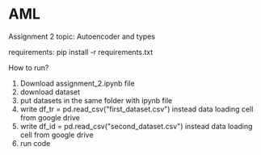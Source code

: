 # AML
Assignment 2
topic: Autoencoder and types

requirements: pip install -r requirements.txt

How to run? 
1) Download assignment_2.ipynb file
2) download dataset
3) put datasets in the same folder with ipynb file
4) write df_tr = pd.read_csv("first_dataset.csv") instead data loading cell from google drive
5) write df_id = pd.read_csv("second_dataset.csv") instead data loading cell from google drive
6) run code
